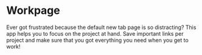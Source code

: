 # Workpage
Ever got frustrated because the default new tab page is so distracting? This app helps you to focus on the project at hand. Save important links per project and make sure that you got everything you need when you get to work! 
